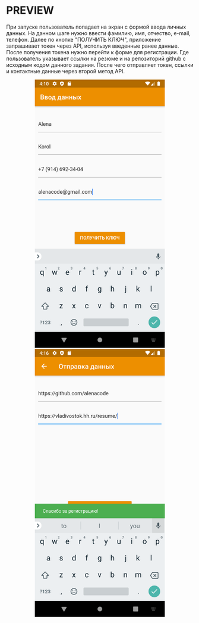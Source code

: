 # PREVIEW

При запуске пользователь попадает на экран с формой ввода личных данных. На данном
шаге нужно ввести фамилию, имя, отчество, e-mail, телефон.
Далее по кнопке "ПОЛУЧИТЬ КЛЮЧ", приложение запрашивает токен через API, используя
введенные ранее данные.
После получения токена нужно перейти к форме для регистрации. Где пользователь
указывает ссылки на резюме и на репозиторий github с исходным кодом данного задания. После
чего отправляет токен, ссылки и контактные данные через второй метод API.

<p align="center">
  <img src="screen1.png" width="350" alt="new 1">
  <img src="screen2.png" width="350" alt="new 2">
</p>
